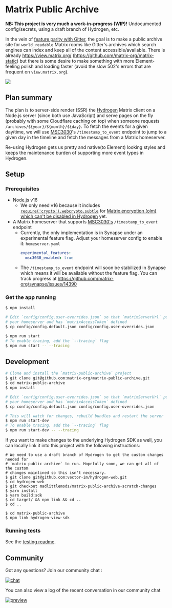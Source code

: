 # Matrix Public Archive

**NB: This project is very much a work-in-progress (WIP)!** Undocumented
config/secrets, using a draft branch of Hydrogen, etc.

In the vein of [feature parity with
Gitter](https://github.com/vector-im/roadmap/issues/26), the goal is to make a
public archive site for `world_readable` Matrix rooms like Gitter's archives
which search engines can index and keep all of the content accessible/available.
There is already https://view.matrix.org/
(https://github.com/matrix-org/matrix-static) but there is some desire to make
something with more Element-feeling polish and loading faster (avoid the slow
502's errors that are frequent on `view.matrix.org`).

![](https://user-images.githubusercontent.com/558581/179578263-e224ed59-dbba-464e-8b34-89a72ee0ae71.png)

## Plan summary

The plan is to server-side render (SSR) the
[Hydrogen](https://github.com/vector-im/hydrogen-web) Matrix client on a Node.js
server (since both use JavaScript) and serve pages on the fly (probably with
some Cloudflare caching on top) when someone requests
`/archives/${year}/${month}/${day}`. To fetch the events for a given day/time,
we will use [MSC3030](https://github.com/matrix-org/matrix-doc/pull/3030)'s
`/timestamp_to_event` endpoint to jump to a given day in the timeline and fetch
the messages from a Matrix homeserver.

Re-using Hydrogen gets us pretty and native(to Element) looking styles and keeps
the maintenance burden of supporting more event types in Hydrogen.

## Setup

### Prerequisites

- Node.js v16
  - We only need v16 because it includes
    [`require('crypto').webcrypto.subtle`](https://nodejs.org/docs/latest-v16.x/api/webcrypto.html#cryptosubtle)
    for [Matrix encryption (olm) which can't be disabled in
    Hydrogen](https://github.com/vector-im/hydrogen-web/issues/579) yet.
- A Matrix homeserver that supports [MSC3030's](https://github.com/matrix-org/matrix-spec-proposals/pull/3030) `/timestamp_to_event` endpoint
  - Currently, the only implementation is in Synapse under an experimental feature flag.
    Adjust your homeserver config to enable it:
    `homeserver.yaml`
    ```yaml
    experimental_features:
      msc3030_enabled: true
    ```
  - The `/timestamp_to_event` endpoint will soon be stabilized in Synapse which means
    it will be available without the feature flag. You can track progress at
    https://github.com/matrix-org/synapse/issues/14390

### Get the app running

```sh
$ npm install

# Edit `config/config.user-overrides.json` so that `matrixServerUrl` points to
# your homeserver and has `matrixAccessToken` defined
$ cp config/config.default.json config/config.user-overrides.json

$ npm run start
# To enable tracing, add the `--tracing` flag
$ npm run start -- --tracing
```

## Development

```sh
# Clone and install the `matrix-public-archive` project
$ git clone git@github.com:matrix-org/matrix-public-archive.git
$ cd matrix-public-archive
$ npm install

# Edit `config/config.user-overrides.json` so that `matrixServerUrl` points to
# your homeserver and has `matrixAccessToken` defined
$ cp config/config.default.json config/config.user-overrides.json

# This will watch for changes, rebuild bundles and restart the server
$ npm run start-dev
# To enable tracing, add the `--tracing` flag
$ npm run start-dev -- --tracing
```

If you want to make changes to the underlying Hydrogen SDK as well, you can locally link
it into this project with the following instructions:

```
# We need to use a draft branch of Hydrogen to get the custom changes needed for
# `matrix-public-archive` to run. Hopefully soon, we can get all of the custom
# changes mainlined so this isn't necessary.
$ git clone git@github.com:vector-im/hydrogen-web.git
$ cd hydrogen-web
$ git checkout madlittlemods/matrix-public-archive-scratch-changes
$ yarn install
$ yarn build:sdk
$ cd target/ && npm link && cd ..
$ cd ..

$ cd matrix-public-archive
$ npm link hydrogen-view-sdk
```

### Running tests

See the [testing readme](./test/README.md).

## Community

Got any questions? Join our community chat :

  <a href="https://matrix.to/#/#matrix-public-archive:matrix.org"><img src="https://img.shields.io/badge/chat-%23matrix--public--archive-success" alt="chat" /></a>

You can also view a log of the recent conversation in our community chat

  <a href=" https://view.matrix.org/alias/%23matrix-public-archive:matrix.org"><img src="https://img.shields.io/badge/preview-%23matrix--public--archive-success" alt="preview" /></a>
